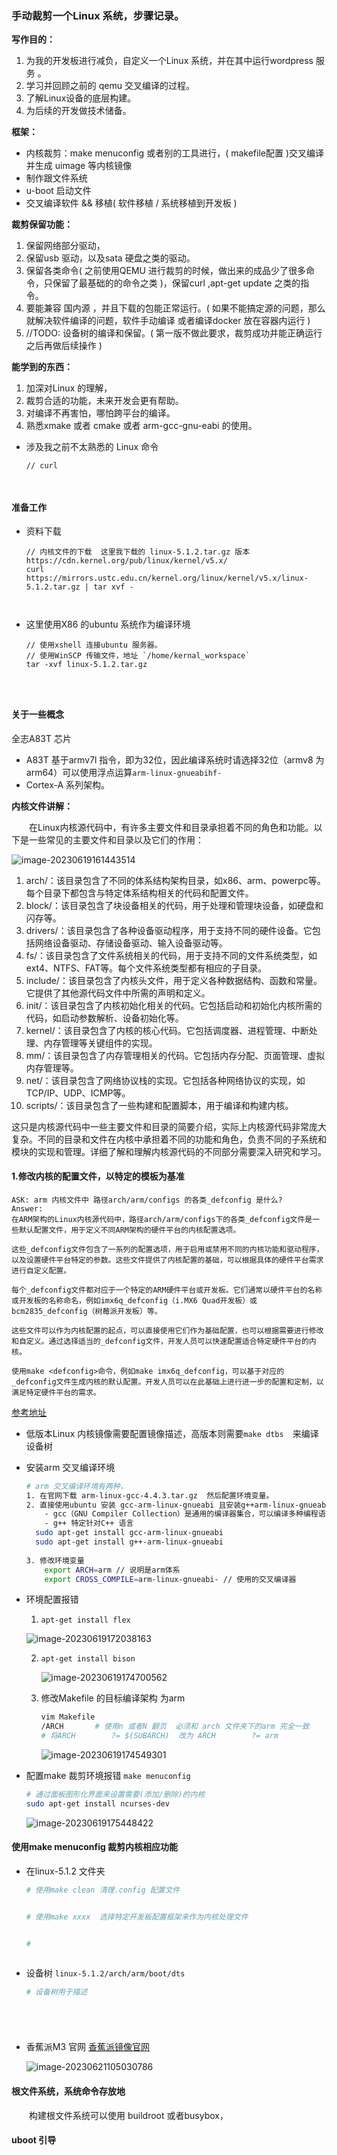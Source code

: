 ### 手动裁剪一个Linux 系统，步骤记录。

**写作目的：**

1. 为我的开发板进行减负，自定义一个Linux 系统，并在其中运行wordpress 服务 。
2. 学习并回顾之前的 qemu 交叉编译的过程。
3. 了解Linux设备的底层构建。
4. 为后续的开发做技术储备。



**框架：**

- 内核裁剪：make menuconfig 或者别的工具进行，( makefile配置 )交叉编译并生成 uimage 等内核镜像
- 制作跟文件系统
- u-boot 启动文件
- 交叉编译软件 && 移植( 软件移植 / 系统移植到开发板 )



**裁剪保留功能：**

1. 保留网络部分驱动，
2. 保留usb 驱动，以及sata 硬盘之类的驱动。
3. 保留各类命令( 之前使用QEMU 进行裁剪的时候，做出来的成品少了很多命令，只保留了最基础的的命令之类 )，保留curl ,apt-get update 之类的指令。
4. 要能兼容 国内源 ，并且下载的包能正常运行。( 如果不能搞定源的问题，那么就解决软件编译的问题，软件手动编译 或者编译docker 放在容器内运行 )
5. //TODO: 设备树的编译和保留。( 第一版不做此要求，裁剪成功并能正确运行之后再做后续操作 )



**能学到的东西：**

1. 加深对Linux 的理解，
2. 裁剪合适的功能，未来开发会更有帮助。
3. 对编译不再害怕，哪怕跨平台的编译。
4. 熟悉xmake 或者 cmake 或者 arm-gcc-gnu-eabi 的使用。



- 涉及我之前不太熟悉的 Linux 命令

  ```sh
  // curl 
  
  
  
  
  ```

  





#### 准备工作

- 资料下载

  ```shell
  // 内核文件的下载  这里我下载的 linux-5.1.2.tar.gz 版本
  https://cdn.kernel.org/pub/linux/kernel/v5.x/
  curl https://mirrors.ustc.edu.cn/kernel.org/linux/kernel/v5.x/linux-5.1.2.tar.gz | tar xvf -
  
  
  
  ```

  



- 这里使用X86 的ubuntu 系统作为编译环境

  ```shell
  // 使用xshell 连接ubuntu 服务器。
  // 使用WinSCP 传输文件，地址 `/home/kernal_workspace`
  tar -xvf linux-5.1.2.tar.gz
  
  
  
  
  ```

  







#### 关于一些概念

全志A83T 芯片

- A83T 基于armv7l 指令，即为32位，因此编译系统时请选择32位（armv8 为arm64）可以使用浮点运算`arm-linux-gnueabihf-`
- Cortex-A 系列架构。 



**内核文件讲解：**

&emsp;&emsp;在Linux内核源代码中，有许多主要文件和目录承担着不同的角色和功能。以下是一些常见的主要文件和目录以及它们的作用：

![image-20230619161443514](https://raw.githubusercontent.com/MR-liao-955/Notes/main/img/202306201648932.png)

1. arch/：该目录包含了不同的体系结构架构目录，如x86、arm、powerpc等。每个目录下都包含与特定体系结构相关的代码和配置文件。
2. block/：该目录包含了块设备相关的代码，用于处理和管理块设备，如硬盘和闪存等。
3. drivers/：该目录包含了各种设备驱动程序，用于支持不同的硬件设备。它包括网络设备驱动、存储设备驱动、输入设备驱动等。
4. fs/：该目录包含了文件系统相关的代码，用于支持不同的文件系统类型，如ext4、NTFS、FAT等。每个文件系统类型都有相应的子目录。
5. include/：该目录包含了内核头文件，用于定义各种数据结构、函数和常量。它提供了其他源代码文件中所需的声明和定义。
6. init/：该目录包含了内核初始化相关的代码。它包括启动和初始化内核所需的代码，如启动参数解析、设备初始化等。
7. kernel/：该目录包含了内核的核心代码。它包括调度器、进程管理、中断处理、内存管理等关键组件的实现。
8. mm/：该目录包含了内存管理相关的代码。它包括内存分配、页面管理、虚拟内存管理等。
9. net/：该目录包含了网络协议栈的实现。它包括各种网络协议的实现，如TCP/IP、UDP、ICMP等。
10. scripts/：该目录包含了一些构建和配置脚本，用于编译和构建内核。

这只是内核源代码中一些主要文件和目录的简要介绍，实际上内核源代码非常庞大复杂。不同的目录和文件在内核中承担着不同的功能和角色，负责不同的子系统和模块的实现和管理。详细了解和理解内核源代码的不同部分需要深入研究和学习。







#### 1.修改内核的配置文件，以特定的模板为基准

```
ASK: arm 内核文件中 路径arch/arm/configs 的各类_defconfig 是什么?
Answer:
在ARM架构的Linux内核源代码中，路径arch/arm/configs下的各类_defconfig文件是一些默认配置文件，用于定义不同ARM架构的硬件平台的内核配置选项。

这些_defconfig文件包含了一系列的配置选项，用于启用或禁用不同的内核功能和驱动程序，以及设置硬件平台特定的参数。这些文件提供了内核配置的基础，可以根据具体的硬件平台需求进行自定义配置。

每个_defconfig文件都对应于一个特定的ARM硬件平台或开发板。它们通常以硬件平台的名称或开发板的名称命名，例如imx6q_defconfig（i.MX6 Quad开发板）或bcm2835_defconfig（树莓派开发板）等。

这些文件可以作为内核配置的起点，可以直接使用它们作为基础配置，也可以根据需要进行修改和自定义。通过选择适当的_defconfig文件，开发人员可以快速配置适合特定硬件平台的内核。

使用make <defconfig>命令，例如make imx6q_defconfig，可以基于对应的_defconfig文件生成内核的默认配置。开发人员可以在此基础上进行进一步的配置和定制，以满足特定硬件平台的需求。
```

[参考地址](https://anriku.top/2018/12/24/%E6%B2%A1%E5%BC%80%E5%8F%91%E6%9D%BF%E5%81%9ALinux%E5%B5%8C%E5%85%A5%E5%BC%8F%E5%BC%80%E5%8F%91-%E8%99%9A%E6%8B%9F%E6%9C%BA%E6%90%9E%E5%AE%9A%E4%B8%80%E5%88%87/)

- 低版本Linux 内核镜像需要配置镜像描述，高版本则需要` make dtbs `&emsp;来编译设备树



- 安装arm 交叉编译环境

  ```bash
  # arm 交叉编译环境有两种，
  1. 在官网下载 arm-linux-gcc-4.4.3.tar.gz  然后配置环境变量。
  2. 直接使用ubuntu 安装 gcc-arm-linux-gnueabi 且安装g++arm-linux-gnueabi
      - gcc（GNU Compiler Collection）是通用的编译器集合，可以编译多种编程语言，包括C、C++、Objective-C、Fortran等。它是C语言的编译器前端。
      - g++ 特定针对C++ 语言
  	sudo apt-get install gcc-arm-linux-gnueabi
  	sudo apt-get install g++-arm-linux-gnueabi 
  	
  3. 修改环境变量
      export ARCH=arm // 说明是arm体系 
      export CROSS_COMPILE=arm-linux-gnueabi- // 使用的交叉编译器
  
  
  ```



- 环境配置报错 

  1. `apt-get install flex`

  ![image-20230619172038163](https://raw.githubusercontent.com/MR-liao-955/Notes/main/img/202306201648933.png)

  2. `apt-get install bison`

     ![image-20230619174700562](https://raw.githubusercontent.com/MR-liao-955/Notes/main/img/202306201648934.png)

  3. 修改Makefile 的目标编译架构 为arm 

     ```bash
     vim Makefile
     /ARCH       # 使用n 或者N 翻页  必须和 arch 文件夹下的arm 完全一致
     # 将ARCH        ?= $(SUBARCH)  改为 ARCH        ?= arm
     ```

     ![image-20230619174549301](https://raw.githubusercontent.com/MR-liao-955/Notes/main/img/202306201648935.png)

     

- 配置make 裁剪环境报错  `make menuconfig`

  ```bash
  # 通过面板图形化界面来设置需要(添加/删除)的内核
  sudo apt-get install ncurses-dev
  
  ```

  ![image-20230619175448422](https://raw.githubusercontent.com/MR-liao-955/Notes/main/img/202306201648936.png)



#### 使用make menuconfig 裁剪内核相应功能

- 在linux-5.1.2 文件夹

  ```bash
  # 使用make clean 清理.config 配置文件
  
  
  # 使用make xxxx  选择特定开发板配置框架来作为内核处理文件
  
  
  # 
  
  
  
  ```

  



- 设备树 `linux-5.1.2/arch/arm/boot/dts `

  ```bash
  # 设备树用于描述
  
  
  
  
  
  
  ```

  

- 香蕉派M3 官网  [香蕉派镜像官网](https://wiki.banana-pi.org/Banana_Pi_BPI-M3#Image_Release)

  ![image-20230621105030786](https://raw.githubusercontent.com/MR-liao-955/Notes/main/img/image-20230621105030786.png)





#### 根文件系统，系统命令存放地

&emsp;&emsp;构建根文件系统可以使用 buildroot  或者busybox，











#### uboot 引导









































































